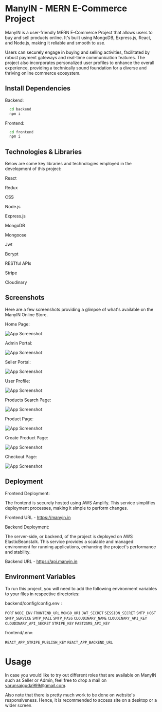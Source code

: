 
# ManyIN - MERN E-Commerce Project

ManyIN is a user-friendly MERN E-Commerce Project that allows users to buy and sell products online. It's built using MongoDB, Express.js, React, and Node.js, making it reliable and smooth to use.

Users can securely engage in buying and selling activities, facilitated by robust payment gateways and real-time communication features. The project also incorporates personalized user profiles to enhance the overall experience, providing a technically sound foundation for a diverse and thriving online commerce ecosystem.
## Install Dependencies

Backend: 

```bash
  cd backend
  npm i
```

Frontend:

```bash
  cd frontend
  npm i
```
## Technologies & Libraries

Below are some key libraries and technologies employed in the development of this project:

React

Redux

CSS

Node.js

Express.js

MongoDB

Mongoose

Jwt

Bcrypt

RESTful APIs

Stripe

Cloudinary
## Screenshots

Here are a few screenshots providing a glimpse of what's available on the ManyIN Online Store.

Home Page:

![App Screenshot](https://i.imgur.com/8HWFV3F.png)

Admin Portal:

![App Screenshot](https://i.imgur.com/ekU3NDO.png)

Seller Portal:

![App Screenshot](https://i.imgur.com/lSrQvHr.png)

User Profile:

![App Screenshot](https://i.imgur.com/S6OqfVJ.png)

Products Search Page:

![App Screenshot](https://i.imgur.com/50cjRgx.png)

Product Page:

![App Screenshot](https://i.imgur.com/LR9ZpmD.png)

Create Product Page:

![App Screenshot](https://i.imgur.com/3mkt6QZ.png)

Checkout Page:

![App Screenshot](https://i.imgur.com/C4TNp5F.png)

## Deployment

Frontend Deployment:

The frontend is securely hosted using AWS Amplify. This service simplifies deployment processes, making it simple to perform changes.

Frontend URL - https://manyin.in

Backend Deployment:

The server-side, or backend, of the project is deployed on AWS ElasticBeanstalk. This service provides a scalable and managed environment for running applications, enhancing the project's performance and stability.

Backend URL - https://api.manyin.in
## Environment Variables

To run this project, you will need to add the following environment variables to your files in respective directories:

backend/config/config.env :

`PORT`
`NODE_ENV`
`FRONTEND_URL`
`MONGO_URI`
`JWT_SECRET`
`SESSION_SECRET`
`SMTP_HOST`
`SMTP_SERVICE`
`SMTP_MAIL`
`SMTP_PASS`
`CLOUDINARY_NAME`
`CLOUDINARY_API_KEY`
`CLOUDINARY_API_SECRET`
`STRIPE_KEY`
`FAST2SMS_API_KEY`

frontend/.env:

`REACT_APP_STRIPE_PUBLISH_KEY`
`REACT_APP_BACKEND_URL`
# Usage

In case you would like to try out different roles that are available on ManyIN such as Seller or Admin, feel free to drop a mail on varunsaiguda999@gmail.com.

Also note that there is pretty much work to be done on website's responsiveness. Hence, it is recommended to access site on a desktop or a wider screen.